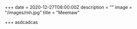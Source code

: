 +++
date = 2020-12-27T06:00:00Z
description = ""
image = "/images/mh.jpg"
title = "Meemaw"

+++
asdcadcas